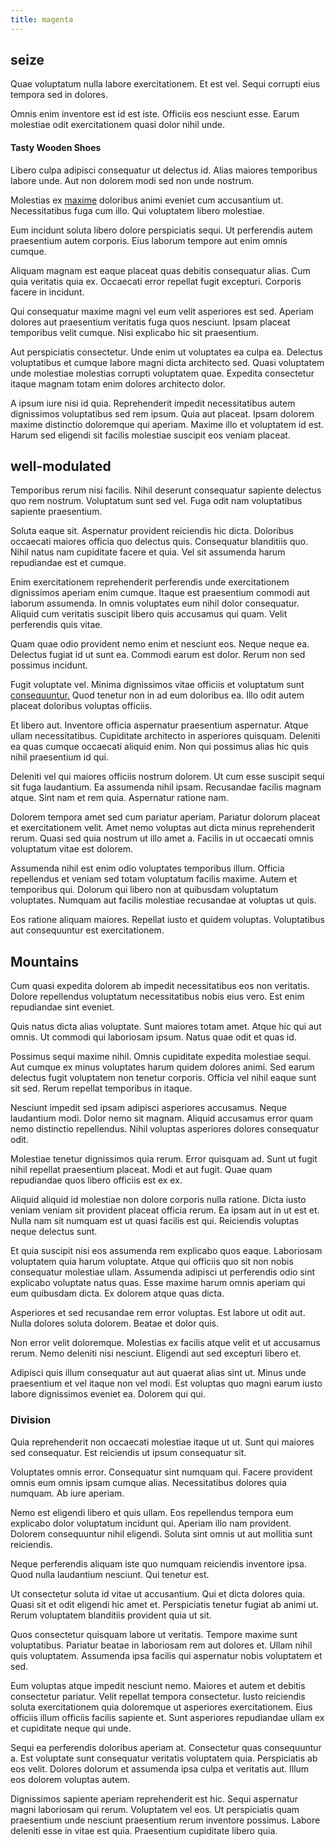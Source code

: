 ```yaml
---
title: magenta
---
```


## seize

Quae voluptatum nulla labore exercitationem. Et est vel. Sequi corrupti eius tempora sed in dolores.

Omnis enim inventore est id est iste. Officiis eos nesciunt esse. Earum molestiae odit exercitationem quasi dolor nihil unde.

#### Tasty Wooden Shoes

Libero culpa adipisci consequatur ut delectus id. Alias maiores temporibus labore unde. Aut non dolorem modi sed non unde nostrum.

Molestias ex [maxime](/dolore/odio/neque/libero/xss_cyan_open_source.md) doloribus animi eveniet cum accusantium ut. Necessitatibus fuga cum illo. Qui voluptatem libero molestiae.

Eum incidunt soluta libero dolore perspiciatis sequi. Ut perferendis autem praesentium autem corporis. Eius laborum tempore aut enim omnis cumque.

Aliquam magnam est eaque placeat quas debitis consequatur alias. Cum quia veritatis quia ex. Occaecati error repellat fugit excepturi. Corporis facere in incidunt.

Qui consequatur maxime magni vel eum velit asperiores est sed. Aperiam dolores aut praesentium veritatis fuga quos nesciunt. Ipsam placeat temporibus velit cumque. Nisi explicabo hic sit praesentium.

Aut perspiciatis consectetur. Unde enim ut voluptates ea culpa ea. Delectus voluptatibus et cumque labore magni dicta architecto sed. Quasi voluptatem unde molestiae molestias corrupti voluptatem quae. Expedita consectetur itaque magnam totam enim dolores architecto dolor.

A ipsum iure nisi id quia. Reprehenderit impedit necessitatibus autem dignissimos voluptatibus sed rem ipsum. Quia aut placeat. Ipsam dolorem maxime distinctio doloremque qui aperiam. Maxime illo et voluptatem id est. Harum sed eligendi sit facilis molestiae suscipit eos veniam placeat.

## well-modulated

Temporibus rerum nisi facilis. Nihil deserunt consequatur sapiente delectus quo rem nostrum. Voluptatum sunt sed vel. Fuga odit nam voluptatibus sapiente praesentium.

Soluta eaque sit. Aspernatur provident reiciendis hic dicta. Doloribus occaecati maiores officia quo delectus quis. Consequatur blanditiis quo. Nihil natus nam cupiditate facere et quia. Vel sit assumenda harum repudiandae est et cumque.

Enim exercitationem reprehenderit perferendis unde exercitationem dignissimos aperiam enim cumque. Itaque est praesentium commodi aut laborum assumenda. In omnis voluptates eum nihil dolor consequatur. Aliquid cum veritatis suscipit libero quis accusamus qui quam. Velit perferendis quis vitae.

Quam quae odio provident nemo enim et nesciunt eos. Neque neque ea. Delectus fugiat id ut sunt ea. Commodi earum est dolor. Rerum non sed possimus incidunt.

Fugit voluptate vel. Minima dignissimos vitae officiis et voluptatum sunt [consequuntur.](/facere/temporibus/tasty_frozen_salad_security.md) Quod tenetur non in ad eum doloribus ea. Illo odit autem placeat doloribus voluptas officiis.

Et libero aut. Inventore officia aspernatur praesentium aspernatur. Atque ullam necessitatibus. Cupiditate architecto in asperiores quisquam. Deleniti ea quas cumque occaecati aliquid enim. Non qui possimus alias hic quis nihil praesentium id qui.

Deleniti vel qui maiores officiis nostrum dolorem. Ut cum esse suscipit sequi sit fuga laudantium. Ea assumenda nihil ipsam. Recusandae facilis magnam atque. Sint nam et rem quia. Aspernatur ratione nam.

Dolorem tempora amet sed cum pariatur aperiam. Pariatur dolorum placeat et exercitationem velit. Amet nemo voluptas aut dicta minus reprehenderit rerum. Quasi sed quia nostrum ut illo amet a. Facilis in ut occaecati omnis voluptatum vitae est dolorem.

Assumenda nihil est enim odio voluptates temporibus illum. Officia repellendus et veniam sed totam voluptatum facilis maxime. Autem et temporibus qui. Dolorum qui libero non at quibusdam voluptatum voluptates. Numquam aut facilis molestiae recusandae at voluptas ut quis.

Eos ratione aliquam maiores. Repellat iusto et quidem voluptas. Voluptatibus aut consequuntur est exercitationem.

## Mountains

Cum quasi expedita dolorem ab impedit necessitatibus eos non veritatis. Dolore repellendus voluptatum necessitatibus nobis eius vero. Est enim repudiandae sint eveniet.

Quis natus dicta alias voluptate. Sunt maiores totam amet. Atque hic qui aut omnis. Ut commodi qui laboriosam ipsum. Natus quae odit et quas id.

Possimus sequi maxime nihil. Omnis cupiditate expedita molestiae sequi. Aut cumque ex minus voluptates harum quidem dolores animi. Sed earum delectus fugit voluptatem non tenetur corporis. Officia vel nihil eaque sunt sit sed. Rerum repellat temporibus in itaque.

Nesciunt impedit sed ipsam adipisci asperiores accusamus. Neque laudantium modi. Dolor nemo sit magnam. Aliquid accusamus error quam nemo distinctio repellendus. Nihil voluptas asperiores dolores consequatur odit.

Molestiae tenetur dignissimos quia rerum. Error quisquam ad. Sunt ut fugit nihil repellat praesentium placeat. Modi et aut fugit. Quae quam repudiandae quos libero officiis est ex ex.

Aliquid aliquid id molestiae non dolore corporis nulla ratione. Dicta iusto veniam veniam sit provident placeat officia rerum. Ea ipsam aut in ut est et. Nulla nam sit numquam est ut quasi facilis est qui. Reiciendis voluptas neque delectus sunt.

Et quia suscipit nisi eos assumenda rem explicabo quos eaque. Laboriosam voluptatem quia harum voluptate. Atque qui officiis quo sit non nobis consequatur molestiae ullam. Assumenda adipisci ut perferendis odio sint explicabo voluptate natus quas. Esse maxime harum omnis aperiam qui eum quibusdam dicta. Ex dolorem atque quas dicta.

Asperiores et sed recusandae rem error voluptas. Est labore ut odit aut. Nulla dolores soluta dolorem. Beatae et dolor quis.

Non error velit doloremque. Molestias ex facilis atque velit et ut accusamus rerum. Nemo deleniti nisi nesciunt. Eligendi aut sed excepturi libero et.

Adipisci quis illum consequatur aut aut quaerat alias sint ut. Minus unde praesentium et vel itaque non vel modi. Est voluptas quo magni earum iusto labore dignissimos eveniet ea. Dolorem qui qui.

### Division

Quia reprehenderit non occaecati molestiae itaque ut ut. Sunt qui maiores sed consequatur. Est reiciendis ut ipsum consequatur sit.

Voluptates omnis error. Consequatur sint numquam qui. Facere provident omnis eum omnis ipsam cumque alias. Necessitatibus dolores quia numquam. Ab iure aperiam.

Nemo est eligendi libero et quis ullam. Eos repellendus tempora eum explicabo dolor voluptatum incidunt qui. Aperiam illo nam provident. Dolorem consequuntur nihil eligendi. Soluta sint omnis ut aut mollitia sunt reiciendis.

Neque perferendis aliquam iste quo numquam reiciendis inventore ipsa. Quod nulla laudantium nesciunt. Qui tenetur est.

Ut consectetur soluta id vitae ut accusantium. Qui et dicta dolores quia. Quasi sit et odit eligendi hic amet et. Perspiciatis tenetur fugiat ab animi ut. Rerum voluptatem blanditiis provident quia ut sit.

Quos consectetur quisquam labore ut veritatis. Tempore maxime sunt voluptatibus. Pariatur beatae in laboriosam rem aut dolores et. Ullam nihil quis voluptatem. Assumenda ipsa facilis qui aspernatur nobis voluptatem et sed.

Eum voluptas atque impedit nesciunt nemo. Maiores et autem et debitis consectetur pariatur. Velit repellat tempora consectetur. Iusto reiciendis soluta exercitationem quia doloremque ut asperiores exercitationem. Eius officiis illum officiis facilis sapiente et. Sunt asperiores repudiandae ullam ex et cupiditate neque qui unde.

Sequi ea perferendis doloribus aperiam at. Consectetur quas consequuntur a. Est voluptate sunt consequatur veritatis voluptatem quia. Perspiciatis ab eos velit. Dolores dolorum et assumenda ipsa culpa et veritatis aut. Illum eos dolorem voluptas autem.

Dignissimos sapiente aperiam reprehenderit est hic. Sequi aspernatur magni laboriosam qui rerum. Voluptatem vel eos. Ut perspiciatis quam praesentium unde nesciunt praesentium rerum inventore possimus. Labore deleniti esse in vitae est quia. Praesentium cupiditate libero quia.
